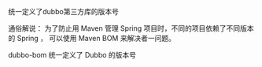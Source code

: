 统一定义了dubbo第三方库的版本号

通俗解说：
为了防止用 Maven 管理 Spring 项目时，不同的项目依赖了不同版本的 Spring ，
可以使用 Maven BOM 来解决者一问题。


dubbo-bom
    统一定义了 Dubbo 的版本号
